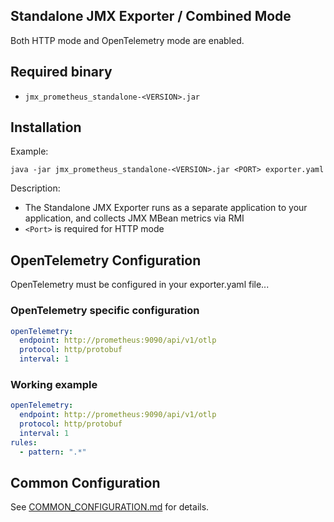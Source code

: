 Standalone JMX Exporter / Combined Mode
---

Both HTTP mode and OpenTelemetry mode are enabled.

## Required binary

- `jmx_prometheus_standalone-<VERSION>.jar`

## Installation

Example:

```shell
java -jar jmx_prometheus_standalone-<VERSION>.jar <PORT> exporter.yaml
```

Description:

- The Standalone JMX Exporter runs as a separate application to your application, and collects JMX MBean metrics via RMI 
- `<Port>` is required for HTTP mode

## OpenTelemetry Configuration

OpenTelemetry must be configured in your exporter.yaml file...

### OpenTelemetry specific configuration

```yaml
openTelemetry:
  endpoint: http://prometheus:9090/api/v1/otlp
  protocol: http/protobuf
  interval: 1
```

### Working example

```yaml
openTelemetry:
  endpoint: http://prometheus:9090/api/v1/otlp
  protocol: http/protobuf
  interval: 1
rules:
  - pattern: ".*"
```

## Common Configuration

See [COMMON_CONFIGURATION.md](../COMMON_CONFIGURATION.md) for details.


